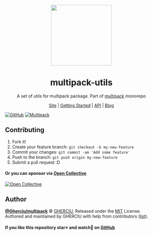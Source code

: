 <div align="center">
  <a href="https://gherciu.github.io/multipack/">
  <img width="200" height="200"
    src="https://raw.githubusercontent.com/Gherciu/multipack/master/logo.png">
  </a>
  <h1>multipack-utils</h1>
  <p>A set of utils for multipack package. Part of <a href="https://github.com/Gherciu/multipack">multipack</a> monorepo</p>
  <p>
    <a href="https://gherciu.github.io/multipack/">Site</a>
    | <a href="https://gherciu.github.io/multipack/docs/doc-introduction">Getting Started</a>
    | <a href="https://gherciu.github.io/multipack/docs/doc-api-introduction">API</a>
    | <a href="https://gherciu.github.io/multipack/blog/">Blog</a>
  </p>
</div>

[![GitHub](https://img.shields.io/github/license/Gherciu/multipack)](https://github.com/Gherciu/multipack/blob/master/LICENSE)
[![Multipack](https://img.shields.io/badge/Generated%20from-Gherciu%2Fmultipack-green)](https://github.com/Gherciu/multipack)

## Contributing

1. Fork it!
2. Create your feature branch: `git checkout -b my-new-feature`
3. Commit your changes: `git commit -am 'Add some feature'`
4. Push to the branch: `git push origin my-new-feature`
5. Submit a pull request :D

#### Or you can sponsor via [Open Collective](https://opencollective.com/gherciu-gheorghe/)

[![Open Collective](https://opencollective.com/gherciu-gheorghe/tiers/sponsor.svg?avatarHeight=60)](https://opencollective.com/gherciu-gheorghe/)

## Author

**[@Gherciu/multipack](https://github.com/Gherciu/multipack)** © [GHERCIU](https://github.com/Gherciu), Released under the [MIT](https://github.com/Gherciu/multipack/blob/master/LICENSE) License.<br>
Authored and maintained by GHERCIU with help from contributors ([list](https://github.com/Gherciu/multipack/contributors)).

#### If you like this repository star⭐ and watch👀 on [GitHub](https://github.com/Gherciu/multipack)
